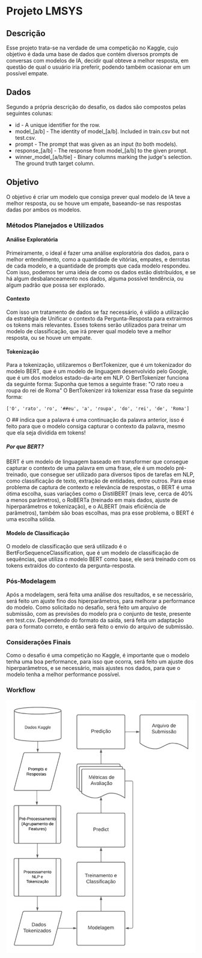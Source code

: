 Projeto LMSYS
================
## Descrição
Esse projeto trata-se na verdade de uma competição no Kaggle, cujo objetivo é dada uma base de dados que contém diversos prompts de conversas com modelos de IA, decidir qual obteve a melhor resposta, em questão de qual o usuário iria preferir, podendo também ocasionar em um possível empate.

## Dados
Segundo a própria descrição do desafio, os dados são compostos pelas seguintes colunas:
*   id - A unique identifier for the row.
*   model_[a/b] - The identity of model_[a/b]. Included in train.csv but not test.csv.
*   prompt - The prompt that was given as an input (to both models).
*   response_[a/b] - The response from model_[a/b] to the given prompt.
*   winner_model_[a/b/tie] - Binary columns marking the judge's selection. The ground truth target column.

## Objetivo
O objetivo é criar um modelo que consiga prever qual modelo de IA teve a melhor resposta, ou se houve um empate, baseando-se nas respostas dadas por ambos os modelos.

### Métodos Planejados e Utilizados
#### Análise Exploratória
Primeiramente, o ideal é fazer uma análise exploratória dos dados, para o melhor entendimento, como a quantidade de vitórias, empates, e derrotas de cada modelo, e a quantidade de prompts que cada modelo respondeu.
Com isso, podemos ter uma ideia de como os dados estão distribuídos, e se há algum desbalanceamento nos dados, alguma possível tendência, ou algum padrão que possa ser explorado.

#### Contexto
Com isso um tratamento de dados se faz necessário, é válido a utilização da estratégia de Unificar o contexto da Pergunta-Resposta para extrairmos os tokens mais relevantes.
Esses tokens serão utilizados para treinar um modelo de classificação, que irá prever qual modelo teve a melhor resposta, ou se houve um empate.

#### Tokenização 
Para a tokenização, utilizaremos o BertTokenizer, que é um tokenizador do modelo BERT, que é um modelo de linguagem desenvolvido pelo Google, que é um dos modelos estado-da-arte em NLP. O BertTokenizer funciona da seguinte forma:
Suponha que temos a seguinte frase: "O rato roeu a roupa do rei de Roma"
O BertTokenizer irá tokenizar essa frase da seguinte forma:
```
['O', 'rato', 'ro', '##eu', 'a', 'roupa', 'do', 'rei', 'de', 'Roma']
```
O ## indica que a palavra é uma continuação da palavra anterior, isso é feito para que o modelo consiga capturar o contexto da palavra, mesmo que ela seja dividida em tokens! 

##### Por que BERT?
BERT é um modelo de linguagem baseado em transformer que consegue capturar o contexto de uma palavra em uma frase, ele é um modelo pré-treinado, que consegue ser utilizado para diversos tipos de tarefas em NLP, como classificação de texto, extração de entidades, entre outros. Para esse problema de captura de contexto e relevância de respostas, o BERT é uma ótima escolha, suas variações como o DistilBERT (mais leve, cerca de 40% a menos parâmetros), o RoBERTa (treinado em mais dados, ajuste de hiperparâmetros e tokenização), e o ALBERT (mais eficiência de parâmetros), também são boas escolhas, mas pra esse problema, o BERT é uma escolha sólida.

#### Modelo de Classificação
O modelo de classificação que será utilizado é o BertForSequenceClassification, que é um modelo de classificação de sequências, que utiliza o modelo BERT como base, ele será treinado com os tokens extraídos do contexto da pergunta-resposta.

### Pós-Modelagem
Após a modelagem, será feita uma análise dos resultados, e se necessário, será feito um ajuste fino dos hiperparâmetros, para melhorar a performance do modelo.
Como solicitado no desafio, será feito um arquivo de submissão, com as previsões do modelo pra o conjunto de teste, presente em test.csv. 
Dependendo do formato da saída, será feita um adaptação para o formato correto, e então será feito o envio do arquivo de submissão.


### Considerações Finais
Como o desafio é uma competição no Kaggle, é importante que o modelo tenha uma boa performance, para isso que ocorra, será feito um ajuste dos hiperparâmetros, e se necessário, mais ajustes nos dados, para que o modelo tenha a melhor performance possível.

### Workflow
![Workflow](img/fluxo.png)